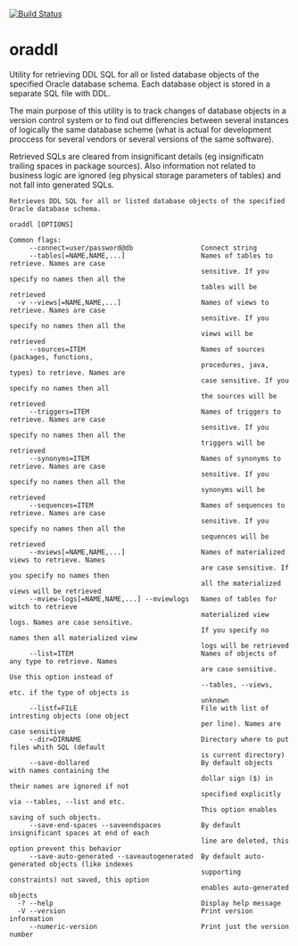 [![Build Status](https://travis-ci.org/ki11men0w/oraddl.svg?branch=master)](https://travis-ci.org/ki11men0w/oraddl)

# oraddl
Utility for retrieving DDL SQL for all or listed database objects of the specified Oracle database schema.
Each database object is stored in a separate SQL file with DDL.

The main purpose of this utility is to track changes of database objects in a version control system or to find
out differencies between several instances of logically the same database scheme (what is actual for development
proccess for several vendors or several versions of the same software).

Retrieved SQLs are cleared from insignificant details (eg insignificatn trailing spaces in package sources). Also information
not related to business logic are ignored (eg physical storage parameters of tables) and not fall into generated SQLs.

```
Retrieves DDL SQL for all or listed database objects of the specified Oracle database schema.

oraddl [OPTIONS]

Common flags:
     --connect=user/password@db                 Connect string
     --tables[=NAME,NAME,...]                   Names of tables to retrieve. Names are case
                                                sensitive. If you specify no names then all the
                                                tables will be retrieved
  -v --views[=NAME,NAME,...]                    Names of views to retrieve. Names are case
                                                sensitive. If you specify no names then all the
                                                views will be retrieved
     --sources=ITEM                             Names of sources (packages, functions,
                                                procedures, java, types) to retrieve. Names are
                                                case sensitive. If you specify no names then all
                                                the sources will be retrieved
     --triggers=ITEM                            Names of triggers to retrieve. Names are case
                                                sensitive. If you specify no names then all the
                                                triggers will be retrieved
     --synonyms=ITEM                            Names of synonyms to retrieve. Names are case
                                                sensitive. If you specify no names then all the
                                                synonyms will be retrieved
     --sequences=ITEM                           Names of sequences to retrieve. Names are case
                                                sensitive. If you specify no names then all the
                                                sequences will be retrieved
     --mviews[=NAME,NAME,...]                   Names of materialized views to retrieve. Names
                                                are case sensitive. If you specify no names then
                                                all the materialized views will be retrieved
     --mview-logs[=NAME,NAME,...] --mviewlogs   Names of tables for witch to retrieve
                                                materialized view logs. Names are case sensitive.
                                                If you specify no names then all materialized view
                                                logs will be retrieved
     --list=ITEM                                Names of objects of any type to retrieve. Names
                                                are case sensitive. Use this option instead of
                                                --tables, --views, etc. if the type of objects is
                                                unknown
     --listf=FILE                               File with list of intresting objects (one object
                                                per line). Names are case sensitive
     --dir=DIRNAME                              Directory where to put files whith SQL (default
                                                is current directory)
     --save-dollared                            By default objects with names containing the
                                                dollar sign ($) in their names are ignored if not
                                                specified explicitly via --tables, --list and etc.
                                                This option enables saving of such objects.
     --save-end-spaces --saveendspaces          By default insignificant spaces at end of each
                                                line are deleted, this option prevent this behavior
     --save-auto-generated --saveautogenerated  By default auto-generated objects (like indexes
                                                supporting constraints) not saved, this option
                                                enables auto-generated objects
  -? --help                                     Display help message
  -V --version                                  Print version information
     --numeric-version                          Print just the version number
```
